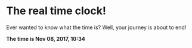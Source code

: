 # The real time clock!

Ever wanted to know what the time is? Well, your journey is about to end!

**The time is Nov 08, 2017, 10:34**